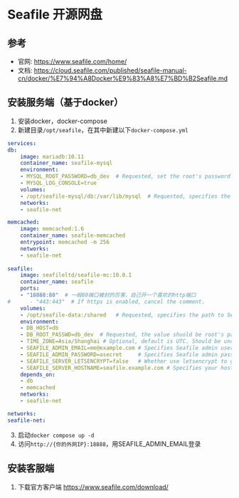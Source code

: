 # Seafile 开源网盘

## 参考

* 官网: <https://www.seafile.com/home/>
* 文档: <https://cloud.seafile.com/published/seafile-manual-cn/docker/%E7%94%A8Docker%E9%83%A8%E7%BD%B2Seafile.md>

## 安装服务端（基于docker）

1. 安装docker，docker-compose
2. 新建目录`/opt/seafile`，在其中新建以下`docker-compose.yml`  

```yaml
services:
db:
    image: mariadb:10.11
    container_name: seafile-mysql
    environment:
    - MYSQL_ROOT_PASSWORD=db_dev  # Requested, set the root's password of MySQL service.
    - MYSQL_LOG_CONSOLE=true
    volumes:
    - /opt/seafile-mysql/db:/var/lib/mysql  # Requested, specifies the path to MySQL data persistent store.
    networks:
    - seafile-net

memcached:
    image: memcached:1.6
    container_name: seafile-memcached
    entrypoint: memcached -m 256
    networks:
    - seafile-net
        
seafile:
    image: seafileltd/seafile-mc:10.0.1
    container_name: seafile
    ports:
    - "18888:80"  # 一般80端口被封的厉害，自己开一个喜欢的http端口
#      - "443:443"  # If https is enabled, cancel the comment.
    volumes:
    - /opt/seafile-data:/shared   # Requested, specifies the path to Seafile data persistent store.
    environment:
    - DB_HOST=db
    - DB_ROOT_PASSWD=db_dev  # Requested, the value shuold be root's password of MySQL service.
    - TIME_ZONE=Asia/Shanghai # Optional, default is UTC. Should be uncomment and set to your local time zone.
    - SEAFILE_ADMIN_EMAIL=me@example.com # Specifies Seafile admin user, default is 'me@example.com'.
    - SEAFILE_ADMIN_PASSWORD=asecret     # Specifies Seafile admin password, default is 'asecret'.
    - SEAFILE_SERVER_LETSENCRYPT=false   # Whether use letsencrypt to generate cert.
    - SEAFILE_SERVER_HOSTNAME=seafile.example.com # Specifies your host name.
    depends_on:
    - db
    - memcached
    networks:
    - seafile-net

networks:
seafile-net:
```  

3. 启动`docker compose up -d`
4. 访问`http://{你的外网IP}:18888`，用SEAFILE_ADMIN_EMAIL登录

## 安装客服端

1. 下载官方客户端 <https://www.seafile.com/download/>

